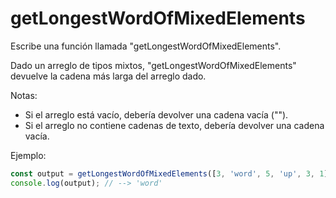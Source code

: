 # getLongestWordOfMixedElements

Escribe una función llamada "getLongestWordOfMixedElements".

Dado un arreglo de tipos mixtos, "getLongestWordOfMixedElements" devuelve la
cadena más larga del arreglo dado.

Notas:

- Si el arreglo está vacío, debería devolver una cadena vacía ("").
- Si el arreglo no contiene cadenas de texto, debería devolver una cadena vacía.

Ejemplo:

```js
const output = getLongestWordOfMixedElements([3, 'word', 5, 'up', 3, 1]);
console.log(output); // --> 'word'
```

